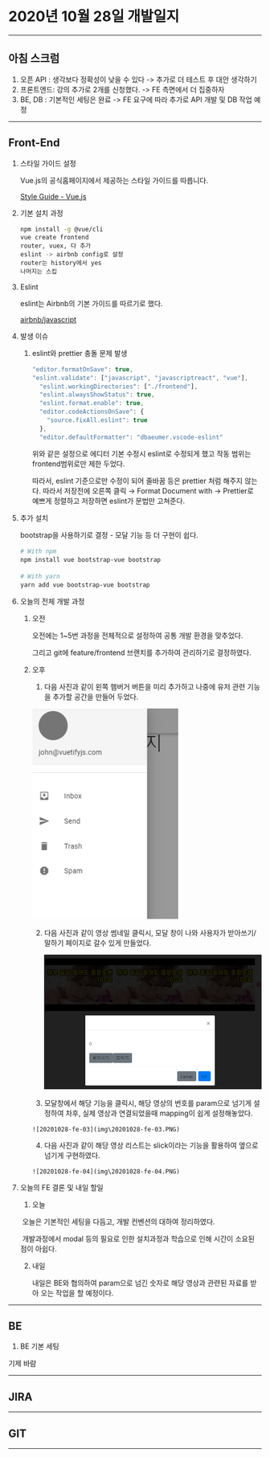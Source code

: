 # 2020년 10월 28일 개발일지

--------

## 아침 스크럼

1. 오픈 API : 생각보다 정확성이 낮을 수 있다 -> 추가로 더 테스트 후 대안 생각하기
2. 프론트엔드: 강의 추가로 2개를 신청했다. -> FE 측면에서 더 집중하자
3. BE, DB : 기본적인 세팅은 완료 -> FE 요구에 따라 추가로 API 개발 및 DB 작업 예정



-------

## Front-End 

1. 스타일 가이드 설정

   Vue.js의 공식홈페이지에서 제공하는 스타일 가이드를 따릅니다.

   [Style Guide - Vue.js](https://kr.vuejs.org/v2/style-guide/)

2. 기본 설치 과정

   ```bash
   npm install -g @vue/cli  
   vue create frontend
   router, vuex, 다 추가
   eslint -> airbnb config로 설정
   router는 history에서 yes
   나머지는 스킵
   ```

3. Eslint

   eslint는 Airbnb의 기본 가이드를 따르기로 했다.

   [airbnb/javascript](https://github.com/airbnb/javascript)

   

4. 발생 이슈

   1. eslint와 prettier 충돌 문제 발생

      ```javascript
      "editor.formatOnSave": true,
      "eslint.validate": ["javascript", "javascriptreact", "vue"],
        "eslint.workingDirectories": ["./frontend"],
        "eslint.alwaysShowStatus": true,
        "eslint.format.enable": true,
        "editor.codeActionsOnSave": {
          "source.fixAll.eslint": true
        },
        "editor.defaultFormatter": "dbaeumer.vscode-eslint"
      ```

      위와 같은 설정으로 에디터 기본 수정시 eslint로 수정되게 했고 작동 범위는 frontend범위로만 제한 두었다.

      따라서, eslint 기준으로만 수정이 되어 줄바꿈 등은 prettier 처럼 해주지 않는다. 따라서 저장전에 오른쪽 클릭 → Format Document with → Prettier로 예쁘게 정렬하고 저장하면 eslint가 문법만 고쳐준다.

5. 추가 설치

   bootstrap을 사용하기로 결정 - 모달 기능 등 더 구현이 쉽다.

   ```bash
   # With npm
   npm install vue bootstrap-vue bootstrap
   
   # With yarn
   yarn add vue bootstrap-vue bootstrap
   ```

6. 오늘의 전체 개발 과정 

   1. 오전

      오전에는 1~5번 과정을 전체적으로 설정하여 공통 개발 환경을 맞추었다.

      그리고 git에 feature/frontend 브랜치를 추가하여 관리하기로 결정하였다.

   2. 오후

      1. 다음 사진과 같이 왼쪽 햄버거 버튼을 미리 추가하고 나중에 유저 관련 기능을 추가할 공간을 만들어 두었다.

      ![20201028-fe-01](img\20201028-fe-01.PNG)

       2. 다음 사진과 같이 영상 썸네일 클릭시, 모달 창이 나와 사용자가 받아쓰기/말하기 페이지로 갈수 있게 만들었다.

          ![20201028-fe-02](img\20201028-fe-02.PNG)

      	3. 모달창에서 해당 기능을 클릭시, 해당 영상의 번호를 param으로 넘기게 설정하여 차후, 실제 영상과 연결되었을때 mapping이 쉽게 설정해놓았다.

          ![20201028-fe-03](img\20201028-fe-03.PNG)

      	4. 다음 사진과 같이 해당 영상 리스트는 slick이라는 기능을 활용하여 옆으로 넘기게 구현하였다.

          ![20201028-fe-04](img\20201028-fe-04.PNG)

7. 오늘의 FE 결론 및 내일 할일

   1. 오늘

   ​	오늘은 기본적인 세팅을 다듬고, 개발 컨벤션의 대하여 정리하였다.

   ​	개발과정에서 modal 등의 필요로 인한 설치과정과 학습으로 인해 시간이 소요된 점이 	아쉽다.

   2. 내일

      내일은 BE와 협의하여 param으로 넘긴 숫자로 해당 영상과 관련된 자료를 받아 오는 작업을 할 예정이다.

   

------

## BE

1. BE 기본 세팅

기제 바람



-------

## JIRA



-------

## GIT



------

